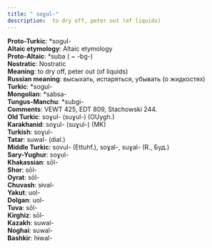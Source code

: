 ```yaml
---
title: " soɣul-"
description:  to dry off, peter out (of liquids)
---
```


<strong>Proto-Turkic</strong>:  *sogul-<br>
<strong>Altaic etymology</strong>:  Altaic etymology<br>
<strong> Proto-Altaic</strong>:  *suba ( ~ -bg-)<br>
<strong>Nostratic</strong>:  Nostratic<br>
<strong>Meaning</strong>:  to dry off, peter out (of liquids)<br>
<strong>Russian meaning</strong>:  высыхать, испаряться, убывать (о жидкостях)<br>
<strong>Turkic</strong>:  *sogul-<br>
<strong>Mongolian</strong>:  *sabsa-<br>
<strong>Tungus-Manchu</strong>:  *subgi-<br>
<strong>Comments</strong>:  VEWT 425, EDT 809, Stachowski 244.<br>
<strong>Old Turkic</strong>:  soɣul- (suɣul-) (OUygh.)<br>
<strong>Karakhanid</strong>:  soɣul- (suɣul-) (MK)<br>
<strong>Turkish</strong>:  soɣul-<br>
<strong>Tatar</strong>:  suwal- (dial.)<br>
<strong>Middle Turkic</strong>:  sovul- (Ettuhf.), soɣal-, suɣal- (R., Буд.)<br>
<strong>Sary-Yughur</strong>:  soɣul-<br>
<strong>Khakassian</strong>:  sōl-<br>
<strong>Shor</strong>:  sōl-<br>
<strong>Oyrat</strong>:  sōl-<br>
<strong>Chuvash</strong>:  sɨval-<br>
<strong>Yakut</strong>:  uol-<br>
<strong>Dolgan</strong>:  uol-<br>
<strong>Tuva</strong>:  sōl-<br>
<strong>Kirghiz</strong>:  sōl-<br>
<strong>Kazakh</strong>:  suwal-<br>
<strong>Noghai</strong>:  suwal-<br>
<strong>Bashkir</strong>:  hɨwal-<br>


